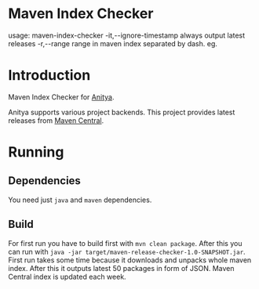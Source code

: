 Maven Index Checker
======

usage: maven-index-checker
 -it,--ignore-timestamp   always output latest releases
 -r,--range <arg>         range in maven index separated by dash. eg.

# Introduction
Maven Index Checker for [Anitya](https://github.com/fedora-infra/anitya).

Anitya supports various project backends. This project provides latest releases from [Maven Central](http://repo2.maven.apache.org/maven2/).

# Running
## Dependencies

You need just `java` and `maven` dependencies.

## Build

For first run you have to build first with `mvn clean package`. 
After this you can run with `java -jar target/maven-release-checker-1.0-SNAPSHOT.jar`. 
First run takes some time because it downloads and unpacks whole maven index.
After this it outputs latest 50 packages in form of JSON. Maven Central index is updated each week. 
